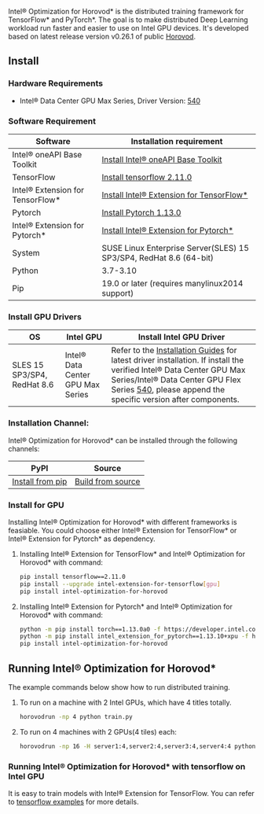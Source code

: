 Intel® Optimization for Horovod* is the distributed training framework for TensorFlow* and PyTorch*. The goal is to make distributed Deep Learning workload run faster and easier to use on Intel GPU devices. It's developed based on latest release version v0.26.1 of public [Horovod](https://github.com/horovod/horovod).

## Install

### Hardware Requirements
 - Intel® Data Center GPU Max Series, Driver Version: [540](https://dgpu-docs.intel.com/releases/stable_540_20221205.html)


### Software Requirement

|Software|Installation requirement|
|-|-|
|Intel® oneAPI Base Toolkit|[Install Intel® oneAPI Base Toolkit](https://github.com/intel/intel-extension-for-tensorflow/blob/r1.1/docs/install/install_for_gpu.md#install-oneapi-base-toolkit-packages)|
|TensorFlow|[Install tensorflow 2.11.0](https://www.tensorflow.org/install)|
|Intel® Extension for TensorFlow*|[Install Intel® Extension for TensorFlow*](https://github.com/intel/intel-extension-for-tensorflow/tree/r1.1#install) |
|Pytorch|[Install Pytorch 1.13.0](https://pytorch.org/get-started/locally/#linux-installation)|
|Intel® Extension for Pytorch*|[Install Intel® Extension for Pytorch*](https://github.com/intel/intel-extension-for-pytorch#installation)|
|System|SUSE Linux Enterprise Server(SLES) 15 SP3/SP4, RedHat 8.6 (64-bit)|
|Python|3.7-3.10|
|Pip|19.0 or later (requires manylinux2014 support)|

### Install GPU Drivers

|OS|Intel GPU|Install Intel GPU Driver|
|-|-|-|
|SLES 15 SP3/SP4, RedHat 8.6|Intel® Data Center GPU Max Series|  Refer to the [Installation Guides](https://dgpu-docs.intel.com/installation-guides/index.html#intel-data-center-gpu-max-series) for latest driver installation. If install the verified Intel® Data Center GPU Max Series/Intel® Data Center GPU Flex Series [540](https://dgpu-docs.intel.com/releases/stable_540_20221205.html), please append the specific version after components.|


### Installation Channel:
Intel® Optimization for Horovod* can be installed through the following channels:

|PyPI|Source|
|-|-|
|[Install from pip](https://pypi.org/project/intel-optimization-for-horovod) | [Build from source](xpu_docs/how_to_build.md)|



### Install for GPU
Installing Intel® Optimization for Horovod* with different frameworks is feasiable. You could choose either Intel® Extension for TensorFlow* or Intel® Extension for Pytorch* as dependency.
 1. Installing Intel® Extension for TensorFlow* and Intel® Optimization for Horovod* with command:
    ```bash
    pip install tensorflow==2.11.0
    pip install --upgrade intel-extension-for-tensorflow[gpu]
    pip install intel-optimization-for-horovod
    ```

 2. Installing Intel® Extension for Pytorch* and Intel® Optimization for Horovod* with command:
    ```bash
    python -m pip install torch==1.13.0a0 -f https://developer.intel.com/ipex-whl-stable-xpu
    python -m pip install intel_extension_for_pytorch==1.13.10+xpu -f https://developer.intel.com/ipex-whl-stable-xpu
    pip install intel-optimization-for-horovod
    ```


## Running Intel® Optimization for Horovod*

The example commands below show how to run distributed training.
1. To run on a machine with 2 Intel GPUs, which have 4 titles totally.
    ```bash
    horovodrun -np 4 python train.py
    ```

2. To run on 4 machines with 2 GPUs(4 tiles) each:
    ```bash
    horovodrun -np 16 -H server1:4,server2:4,server3:4,server4:4 python train.py
    ```

### Running Intel® Optimization for Horovod* with tensorflow on Intel GPU
It is easy to train models with Intel® Extension for TensorFlow. You can refer to [tensorflow examples](xpu_docs/tensorflow_example.md) for more details.
